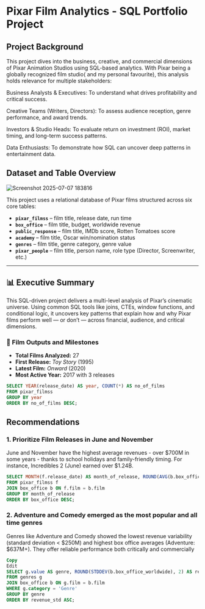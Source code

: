 # Pixar Film Analytics - SQL Portfolio Project

## Project Background

This project dives into the business, creative, and commercial dimensions of Pixar Animation Studios using SQL-based analytics. With Pixar being a globally recognized film studio( and my personal favourite), this analysis holds relevance for multiple stakeholders:

Business Analysts & Executives: To understand what drives profitability and critical success.

Creative Teams (Writers, Directors): To assess audience reception, genre performance, and award trends.

Investors & Studio Heads: To evaluate return on investment (ROI), market timing, and long-term success patterns.

Data Enthusiasts: To demonstrate how SQL can uncover deep patterns in entertainment data.


## Dataset and Table Overview

![Screenshot 2025-07-07 183816](https://github.com/user-attachments/assets/15fbd7af-9d2e-4356-9217-90d981f7bf69)



This project uses a relational database of Pixar films structured across six core tables:

- **`pixar_filmss`** – film title, release date, run time  
- **`box_office`** – film title, budget, worldwide revenue  
- **`public_response`** – film title, IMDb score, Rotten Tomatoes score  
- **`academy`** – film title, Oscar win/nomination status  
- **`genres`** – film title, genre category, genre value  
- **`pixar_people`** – film title, person name, role type (Director, Screenwriter, etc.)

---

## 📊 Executive Summary

This SQL-driven project delivers a multi-level analysis of Pixar’s cinematic universe. Using common SQL tools like joins, CTEs, window functions, and conditional logic, it uncovers key patterns that explain how and why Pixar films perform well — or don’t — across financial, audience, and critical dimensions.

### 🧾 Film Outputs and Milestones

- **Total Films Analyzed:** 27  
- **First Release:** *Toy Story* (1995)  
- **Latest Film:** *Onward* (2020)  
- **Most Active Year:** 2017 with 3 releases

```sql
SELECT YEAR(release_date) AS year, COUNT(*) AS no_of_films
FROM pixar_filmss
GROUP BY year
ORDER BY no_of_films DESC;
```

## Recommendations

### 1. Prioritize Film Releases in June and November
June and November have the highest average revenues - over $700M in some years - thanks to school holidays and family-friendly timing. For instance, Incredibles 2 (June) earned over $1.24B.

```sql
SELECT MONTH(f.release_date) AS month_of_release, ROUND(AVG(b.box_office_worldwide)) AS box_office
FROM pixar_filmss f
JOIN box_office b ON f.film = b.film
GROUP BY month_of_release
ORDER BY box_office DESC;
```



### 2. Adventure and Comedy emerged as the most popular and all time genres
Genres like Adventure and Comedy showed the lowest revenue variability (standard deviation < $250M) and highest box office averages (Adventure: $637M+). They offer reliable performance both critically and commercially

```sql
Copy
Edit
SELECT g.value AS genre, ROUND(STDDEV(b.box_office_worldwide), 2) AS revenue_std
FROM genres g
JOIN box_office b ON g.film = b.film
WHERE g.category = 'Genre'
GROUP BY genre
ORDER BY revenue_std ASC;
```




































